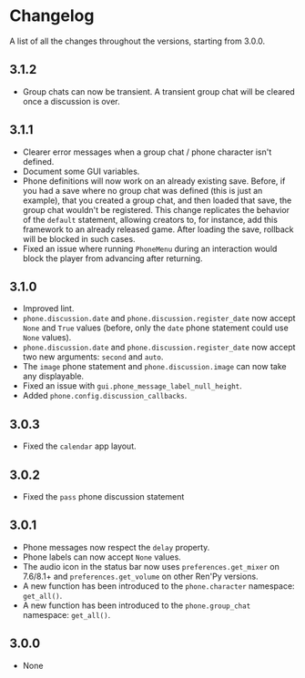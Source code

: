 # Changelog

A list of all the changes throughout the versions, starting from 3.0.0.

## 3.1.2
- Group chats can now be transient. A transient group chat will be cleared once a discussion is over.

## 3.1.1
- Clearer error messages when a group chat / phone character isn't defined.
- Document some GUI variables.
- Phone definitions will now work on an already existing save. Before, if you had a save where no group chat was defined (this is just an example), that you created a group chat, and then loaded that save, the group chat wouldn't be registered. This change replicates the behavior of the `default` statement, allowing creators to, for instance, add this framework to an already released game. After loading the save, rollback will be blocked in such cases.
- Fixed an issue where running `PhoneMenu` during an interaction would block the player from advancing after returning.

## 3.1.0
- Improved lint.
- `phone.discussion.date` and `phone.discussion.register_date` now accept `None` and `True` values (before, only the `date` phone statement could use `None` values).
- `phone.discussion.date` and `phone.discussion.register_date` now accept two new arguments: `second` and `auto`.
- The `image` phone statement and `phone.discussion.image` can now take any displayable.
- Fixed an issue with `gui.phone_message_label_null_height`.
- Added `phone.config.discussion_callbacks`.

## 3.0.3
- Fixed the `calendar` app layout.

## 3.0.2
- Fixed the `pass` phone discussion statement

## 3.0.1
- Phone messages now respect the `delay` property.
- Phone labels can now accept `None` values.
- The audio icon in the status bar now uses `preferences.get_mixer` on 7.6/8.1+ and `preferences.get_volume` on other Ren'Py versions.
- A new function has been introduced to the `phone.character` namespace: `get_all()`.
- A new function has been introduced to the `phone.group_chat` namespace: `get_all()`.

## 3.0.0
- None